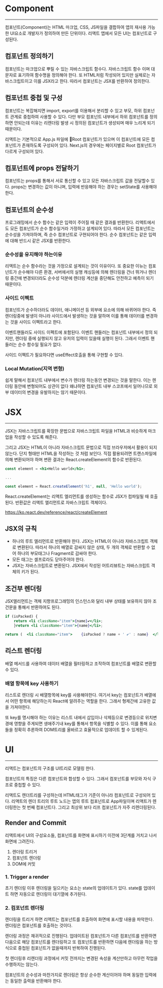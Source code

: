 # Component
---
컴포넌트(Component)는 HTML 마크업, CSS, JS파일을 결합하여 앱의 재사용 가능한 UI요소로 개발자가 정의하여 만든 단위이다.
리액트 앱에서 모든 UI는 컴포넌트로 구성된다.

## 컴포넌트 정의하기

컴포넌트는 마크업으로 뿌릴 수 있는 자바스크립트 함수다. 자바스크립트 함수 이며 대문자로 표기하여 함수명을 정의해야 한다.
또 HTML처럼 작성되어 있지만 실제로는 자바스크립트이고 이를 JSX라고 한다.
 따라서 컴포넌트는 JSX를 반환하여 정의한다.

## 컴포넌트 중첩 및 구성

컴포넌트는 복잡해지면 import, export를 이용해서 분리할 수 있고 부모, 하위 컴포넌트 관계로 중첩하여 사용할 수 있다. 
다만 부모 컴포넌트 내부에서 하위 컴포넌트를 정의하면 안되는데 이유는 리렌더링 발생 시 정의된 컴포넌트가 생성되며 매우 느리게 되기 때문이다.

리액트는 기본적으로 App.js 파일에 Root 컴포넌트가 있으며 이 컴포넌트에 모든 컴포넌트가 존재하도록 구성되어 있다.
Next.js의 경우에는 페이지별로 Root 컴포넌트가 다르게 구성되어 있다.

## 컴포넌트에 props 전달하기

컴포넌트는 props를 통해서 서로 통신할 수 있고 모든 자바스크립트 값을 전달할수 있다.
props는 변경하는 값이 아니며, 입력에 반응해야 하는 경우는 setState를 사용해야 한다.

## 컴포넌트의 순수성

프로그래밍에서 순수 함수는 같은 입력이 주어질 때 같은 결과를 반환한다.
리액트에서도 모든 컴포넌트가 순수 함수일거라 가정하고 설계되어 있다. 따라서 모든 컴포넌트는 순수성을 가져야하며, 즉 순수 컴포넌트로 구현되어야 한다.
순수 컴포넌트는 같은 입력에 대해 반드시 같은 JSX를 반환한다.

### 순수성을 유지해야 하는이유

리액트는 순수 함수라는 것을 가정으로 설계되는 것이 이유이다. 
또 중요한 이뉴는 컴포넌트가 순수해야 다른 환경, 서버에서의 실행 캐싱등에 의해 렌더링을 건너 뛰거나 렌더링 중간에 변경되더라도 순수성 덕분에 렌더링 계산을 중단해도 안전하고 예측이 되기 때문이다.

### 사이드 이펙트

컴포넌트가 순수하더라도 데이터, 애니메이션 등 외부에 요소에 의해 바뀌어야 한다. 
즉 렌더링중에 발생이 아니라 사이드에서 발생하는 것을 말하며 이를 통해 데이터를 변경하는 것을 사이드 이펙트라고 한다.

이벤트핸들러도 사이드 이펙트에 포함된다.
이벤트 핸들러는 컴포넌트 내부에서 정의 되지만, 렌더링 중에 실행되지 않고 유저의 입력이 있을때 실행이 된다. 그래서 이벤트 핸들러는 순수 함수일 필요가 없다.

사이드 이펙트가 필요하다면 useEffect호출을 통해 구현할 수 있다.

### Local Mutation(지역 변형)

쉽게 말해서 컴포넌트 내부에서 변수가 렌더링 하는동안 변경되는 것을 말한다.
이는 렌더링 동안에 변형되어도 상관이 없다 왜냐하면 컴포넌트 내부 스코프에서 일어나므로 외부 데이터의 변경을 유발하지는 않기 때문이다.



# JSX
---
JSX는 자바스크립트를 확장한 문법으로 자바스크립트 파일을 HTML과 비슷하게 마크업을 작성할 수 있도록 해준다.

그리고 JSX는 HTML이 아니라 자바스크립트 문법으로 직접 브라우저에서 활용이 되지 않는다. 단지 형태만 HTML을 작성하는 것 처럼 보인다. 
직접 활용되려면 트랜스파일에 의해 변환되어야 하며 변환 결과는 React.createElement의 함수로 반환된다.
```jsx
const element = <h1>Hello world</h1>;

...

const element = React.createElement('h1', null, 'Hello world');
```

React.createElement는 리액트 엘리먼트를 생성하는 함수로 JSX가 컴파일될 때 호출된다.
반환값은 리액트 엘리먼트로 자바스크립트 객체이다.

https://ko.react.dev/reference/react/createElement
## JSX의 규칙

- 하나의 루트 엘리먼트로 반환해야 한다.
	JSX는 HTML이 아니라 자바스크립트 객체로 변환된다. 따라서 하나의 배열로 감싸지 않은 상태, 두 개의 객체로 반환할 수 없어 하나의 부모태그나 Fragment로 감싸야 한다.
- 모든 태그는 셀프로라도 닫아주어야 한다.
- JSX는 자바스크립트로 변환된다. JSX에서 작성된 어트리뷰트는 자바스크립트 객체의 키가 된다.

## 조건부 렌더링

JSX엘리먼트는 객체 지향프로그래밍의 인스턴스와 달리 내부 상태를 보유하지 않아 조건문을 통해서 반환하여도 된다.

```jsx
if (isPacked) {  
	return <li className="item">{name}✔</li>;
	}return <li className="item">{name}</li>;
```

```jsx
return (  <li className="item">    {isPacked ? name + ' ✔' : name}  </li>);
```

## 리스트 렌더링

배열 메서드를 사용하여 데이터 배열을 필터링하고 조작하여 컴포넌트를 배열로 변환할 수 있다.

### 배열 항목에 key 사용하기
리스트로 렌더링 시 배열항목에 key를 사용해야한다. 여기서 key는 컴포넌트가 배열에서 어떤 항목에 해당하는지 React에 알려주는 역할을 한다. 그래서 형제간에 고유한 값을 가져야한다.

또 key를 명시해야 하는 이유는 리스트 내에서 삽입이나 삭제등으로 변경등으로 위치변경에 영향을 주게되면 생애주기내 key를 통해서 항목을 식별할 수 있다. 이를 통해 요소들을 정확히 추론하여 DOM트리를 올바르고 효율적으로 업데이트 할 수 있게된다.

# UI
---
리액트는 컴포넌트의 구조를 UI트리로 모델링 한다.

컴포넌트의 특징은 다른 컴포넌트와 합성할 수 있다. 그래서 컴포넌트를 부모와 자식 구조로 중첩할 수 있다.

리액트도 렌더트리를 구성하는데 HTML태그가 기준이 아니라 컴포넌트로 구성되어 있다.
리액트의 렌더 트리의 루트 노드는 앱의 루트 컴포넌트로 App파일이며 리액트가 렌더링한는 첫 번째 컴포넌트다.
그리고 최상위 보다 리프 컴포넌트가 자주 리렌더링된다.

## Render and Commit

리액트에서 UI의 구성요소들, 컴포넌트를 화면에 표시하기 이전에 3단계를 거치고 나서 화면에 그려진다.
1. 렌더링 트리거
2. 컴포넌트 렌더링
3. DOM에 커밋

### 1. Trigger a render
초기 렌더링 이후 렌더링을 일으키는 요소는 state의 업데이트가 있다.
state를 업데이트 하면 자동으로 렌더링이 대기열에 추가된다.

### 2. 컴포넌트 렌더링
렌더링을 트리거 하면 리액트는 컴포넌트를 호출하여 화면에 표시할 내용을 파악한다. 렌더링은 컴포넌트를 호출하는 것이다.

렌더링 과정은 재귀적으로 진행된다. 업데이트된 컴포넌트가 다른 컴포넌트를 반환하면 다음으로 해당 컴포넌트를 렌더링하고 또 컴포넌트를 반환하면 다음에 렌더링을 하는 방식으로 중첩된 컴포넌트가 없을때까지 반복하여 진행된다.

첫 렌더링후 리렌더링 과정에서 커밋 전까지는 변경된 속성을 계산만하고 아무런 작업을 수행하지는 않는다.

컴포넌트의 순수성과 마찬가지로 렌더링은 항상 순수한 계산이어야 하며 동일한 입력에는 동일한 출력을 반환해야 한다. 

